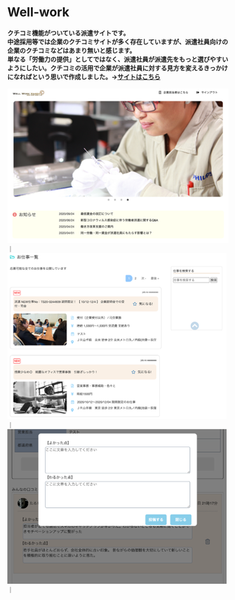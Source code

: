 # Well-work
#### クチコミ機能がついている派遣サイトです。<br>中途採用等では企業のクチコミサイトが多く存在していますが、派遣社員向けの企業のクチコミなどはあまり無いと感じます。<br>単なる「労働力の提供」としてではなく、派遣社員が派遣先をもっと選びやすいようにしたい。クチコミの活用で企業が派遣社員に対する見方を変えるきっかけになればという思いで作成しました。→[サイトはこちら](http://18.180.198.199/)
<img src="image1.png" width="800">
｜<img src="image2.png" width="500"> ｜<img src="image3.png" width="500">｜
